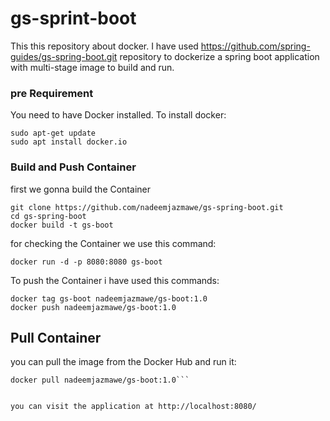 # gs-sprint-boot

This this repository about docker.
I have used  https://github.com/spring-guides/gs-spring-boot.git repository to dockerize a spring boot application with multi-stage image to build and run.



### pre Requirement ###
You need to have Docker installed.
To install docker:
```
sudo apt-get update
sudo apt install docker.io
```

### Build and Push Container ###

first we gonna build the Container
```
git clone https://github.com/nadeemjazmawe/gs-spring-boot.git
cd gs-spring-boot
docker build -t gs-boot 
```
for checking the Container we use this command:
```
docker run -d -p 8080:8080 gs-boot
```
To push the Container i have used this commands:
```
docker tag gs-boot nadeemjazmawe/gs-boot:1.0
docker push nadeemjazmawe/gs-boot:1.0
```


## Pull Container ##
you can pull the image from the Docker Hub and run it:
``` 
docker pull nadeemjazmawe/gs-boot:1.0```


you can visit the application at http://localhost:8080/
